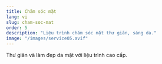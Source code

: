 ```yaml
---
title: Chăm sóc mặt
lang: vi
slug: cham-soc-mat
order: 5
description: "Liệu trình chăm sóc mặt thư giãn, sáng da."
image: "/images/service05.avif"
---
```

Thư giãn và làm đẹp da mặt với liệu trình cao cấp.
